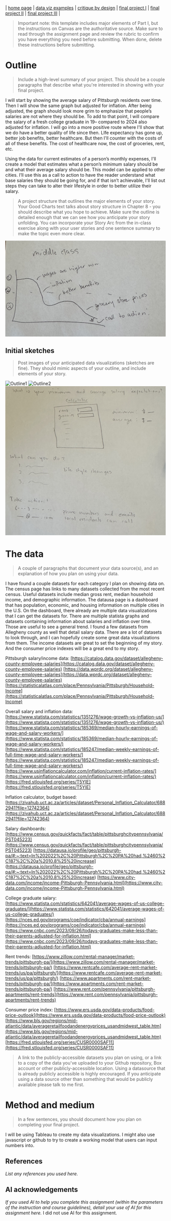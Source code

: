 | [home page](README.md) | [data viz examples](dataviz-examples.md) | [critique by design](critique-by-design.md) | [final project I](final-project-part-one.md) | [final project II](final-project-part-two.md) | [final project III](final-project-part-three.md) |


> Important note: this template includes major elements of Part I, but the instructions on Canvas are the authoritative source.  Make sure to read through the assignment page and review the rubric to confirm you have everything you need before submitting.  When done, delete these instructions before submitting.

# Outline
> Include a high-level summary of your project.  This should be a couple paragraphs that describe what you're interested in showing with your final project. 
 
I will start by showing the average salary of Pittsburgh residents over time. Then I will show the same graph but adjusted for inflation. After being adjusted, the graph should look more grim to emphasize that people’s salaries are not where they should be. To add to that point, I will compare the salary of a fresh college graduate in 19– compared to 2024 also adjusted for inflation. 
I will go into a more positive route where I'll show that we do have a better quality of life since then. LIfe expectancy has gone up, better job benefits, better healthcare. But then I'll counter with the costs of all of these benefits. The cost of healthcare now, the cost of groceries, rent, etc. 

Using the data for current estimates of a person’s monthly expenses, I'll create a model that estimates what a person’s minimum salary should be and what their average salary should be. This model can be applied to other cities. I’ll use this as a call to action to have the reader understand what base salaries they should be going for, and if that isn’t achievable, I'll list out steps they can take to alter their lifestyle in order to better utilize their salary. 


> A project structure that outlines the major elements of your story.  Your Good Charts text talks about story structure in Chapter 8 - you should describe what you hope to achieve.  Make sure the outline is detailed enough that we can see how you anticipate your story unfolding.  You can incorporate your Story Arc from the in-class exercise along with your user stories and one sentence summary to make the topic even more clear. 

![Middle Class Story Graph](MiddleClassStoryGraph.png)


## Initial sketches
> Post images of your anticipated data visualizations (sketches are fine). They should mimic aspects of your outline, and include elements of your story.  

 ![Outline1](Outline1.png)
 ![Outline2](Outline2.png)
 ![Outline3](Outline3.png)


# The data
> A couple of paragraphs that document your data source(s), and an explanation of how you plan on using your data. 

I have found a couple datasets for each category I plan on showing data on. The census page has links to many datasets collected from the most recent census. Useful datasets include median gross rent, median household income, and demographic information. The datausa page is a dashboard that has population, economic, and housing information on multiple cities in the U.S. On the dashboard, there already are multiple data visualizations that I can get the datasets for. There are multiple statista graphs and datasets containing information about salaries and inflation over time. Those are useful to see a general trend. I found a few datasets from Allegheny county as well that detail salary data. There are a lot of datasets to look through, and I can hopefully create some great data visualizations from them. The income datasets are great to set the beginning of my story. And the consumer price indexes will be a great end to my story. 

Pittsburgh salary/income data:
[https://catalog.data.gov/dataset/allegheny-county-employee-salaries](https://catalog.data.gov/dataset/allegheny-county-employee-salaries)
[https://data.wprdc.org/dataset/allegheny-county-employee-salaries](https://data.wprdc.org/dataset/allegheny-county-employee-salaries)
[https://statisticalatlas.com/place/Pennsylvania/Pittsburgh/Household-Income](https://statisticalatlas.com/place/Pennsylvania/Pittsburgh/Household-Income) 

Overall salary and inflation data:
[https://www.statista.com/statistics/1351276/wage-growth-vs-inflation-us/](https://www.statista.com/statistics/1351276/wage-growth-vs-inflation-us/) 
[https://www.statista.com/statistics/185369/median-hourly-earnings-of-wage-and-salary-workers/](https://www.statista.com/statistics/185369/median-hourly-earnings-of-wage-and-salary-workers/) 
[https://www.statista.com/statistics/185247/median-weekly-earnings-of-full-time-wage-and-salary-workers/](https://www.statista.com/statistics/185247/median-weekly-earnings-of-full-time-wage-and-salary-workers/) 
[https://www.usinflationcalculator.com/inflation/current-inflation-rates/](https://www.usinflationcalculator.com/inflation/current-inflation-rates/) 
[https://fred.stlouisfed.org/series/T5YIE](https://fred.stlouisfed.org/series/T5YIE) 

Inflation calculator, budget based:
[https://zivahub.uct.ac.za/articles/dataset/Personal_Inflation_Calculator/6882941?file=12742364](https://zivahub.uct.ac.za/articles/dataset/Personal_Inflation_Calculator/6882941?file=12742364) 

Salary dashboards:
[https://www.census.gov/quickfacts/fact/table/pittsburghcitypennsylvania/PST045223](https://www.census.gov/quickfacts/fact/table/pittsburghcitypennsylvania/PST045223) 
[https://datausa.io/profile/geo/pittsburgh-pa/#:~:text=In%202022%2C%20Pittsburgh%2C%20PA%20had,%2460%2C187%2C%20a%2010.8%25%20increase] (https://datausa.io/profile/geo/pittsburgh-pa/#:~:text=In%202022%2C%20Pittsburgh%2C%20PA%20had,%2460%2C187%2C%20a%2010.8%25%20increase) 
[https://www.city-data.com/income/income-Pittsburgh-Pennsylvania.html](https://www.city-data.com/income/income-Pittsburgh-Pennsylvania.html)  

College graduate salary:
[https://www.statista.com/statistics/642041/average-wages-of-us-college-graduates/](https://www.statista.com/statistics/642041/average-wages-of-us-college-graduates/) 
[https://nces.ed.gov/programs/coe/indicator/cba/annual-earnings](https://nces.ed.gov/programs/coe/indicator/cba/annual-earnings) 
[https://www.cnbc.com/2023/09/26/todays-graduates-make-less-than-their-parents-adjusted-for-inflation.html](https://www.cnbc.com/2023/09/26/todays-graduates-make-less-than-their-parents-adjusted-for-inflation.html) 

Rent trends:
[https://www.zillow.com/rental-manager/market-trends/pittsburgh-pa/](https://www.zillow.com/rental-manager/market-trends/pittsburgh-pa/) 
[https://www.rentcafe.com/average-rent-market-trends/us/pa/pittsburgh/](https://www.rentcafe.com/average-rent-market-trends/us/pa/pittsburgh/) 
[https://www.apartments.com/rent-market-trends/pittsburgh-pa/](https://www.apartments.com/rent-market-trends/pittsburgh-pa/) 
[https://www.rent.com/pennsylvania/pittsburgh-apartments/rent-trends](https://www.rent.com/pennsylvania/pittsburgh-apartments/rent-trends) 

Consumer price index:
[https://www.ers.usda.gov/data-products/food-price-outlook](https://www.ers.usda.gov/data-products/food-price-outlook) 
[https://www.bls.gov/regions/mid-atlantic/data/averageretailfoodandenergyprices_usandmidwest_table.htm](https://www.bls.gov/regions/mid-atlantic/data/averageretailfoodandenergyprices_usandmidwest_table.htm) 
[https://fred.stlouisfed.org/series/CUSR0000SAF11](https://fred.stlouisfed.org/series/CUSR0000SAF11)

> A link to the publicly-accessible datasets you plan on using, or a link to a copy of the data you've uploaded to your Github repository, Box account or other publicly-accessible location. Using a datasource that is already publicly accessible is highly encouraged.  If you anticipate using a data source other than something that would be publicly available please talk to me first. 


# Method and medium
> In a few sentences, you should document how you plan on completing your final project. 

I will be using Tableau to create my data visualizations. I might also use javascript or github to try to create a working model that users can input numbers into. 

## References
_List any references you used here._

## AI acknowledgements
_If you used AI to help you complete this assignment (within the parameters of the instruction and course guidelines), detail your use of AI for this assignment here._
I did not use AI for this assignment.
